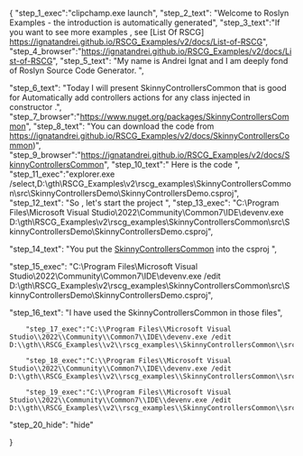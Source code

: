 {
    "step_1_exec":"clipchamp.exe launch",
    "step_2_text": "Welcome to Roslyn Examples - the introduction is automatically generated",
    "step_3_text":"If you want to see more examples , see  [List Of RSCG] https://ignatandrei.github.io/RSCG_Examples/v2/docs/List-of-RSCG",
    "step_4_browser":"https://ignatandrei.github.io/RSCG_Examples/v2/docs/List-of-RSCG",
    "step_5_text": "My name is Andrei Ignat and I am deeply fond of Roslyn Source Code Generator. ",

"step_6_text": "Today I will present SkinnyControllersCommon  that is good for Automatically add controllers actions for any class injected in constructor .",
"step_7_browser":"https://www.nuget.org/packages/SkinnyControllersCommon",
"step_8_text": "You can download the code from https://ignatandrei.github.io/RSCG_Examples/v2/docs/SkinnyControllersCommon)",
"step_9_browser":"https://ignatandrei.github.io/RSCG_Examples/v2/docs/SkinnyControllersCommon",
"step_10_text":" Here is the code ",
"step_11_exec":"explorer.exe /select,D:\\gth\\RSCG_Examples\\v2\\rscg_examples\\SkinnyControllersCommon\\src\\SkinnyControllersDemo\\SkinnyControllersDemo.csproj",
"step_12_text": "So , let's start the project ",
"step_13_exec": "C:\\Program Files\\Microsoft Visual Studio\\2022\\Community\\Common7\\IDE\\devenv.exe D:\\gth\\RSCG_Examples\\v2\\rscg_examples\\SkinnyControllersCommon\\src\\SkinnyControllersDemo\\SkinnyControllersDemo.csproj",

"step_14_text": "You put the  [SkinnyControllersCommon](https://www.nuget.org/packages/SkinnyControllersCommon) into the csproj ",

"step_15_exec": "C:\\Program Files\\Microsoft Visual Studio\\2022\\Community\\Common7\\IDE\\devenv.exe /edit D:\\gth\\RSCG_Examples\\v2\\rscg_examples\\SkinnyControllersCommon\\src\\SkinnyControllersDemo\\SkinnyControllersDemo.csproj",

"step_16_text": "I have used the SkinnyControllersCommon in those files",


        "step_17_exec":"C:\\Program Files\\Microsoft Visual Studio\\2022\\Community\\Common7\\IDE\\devenv.exe /edit D:\\gth\\RSCG_Examples\\v2\\rscg_examples\\SkinnyControllersCommon\\src\\SkinnyControllersDemo\\Controllers\\WeatherActions.cs",
    
        "step_18_exec":"C:\\Program Files\\Microsoft Visual Studio\\2022\\Community\\Common7\\IDE\\devenv.exe /edit D:\\gth\\RSCG_Examples\\v2\\rscg_examples\\SkinnyControllersCommon\\src\\SkinnyControllersDemo\\Controllers\\WeatherForecastController.cs",
    
        "step_19_exec":"C:\\Program Files\\Microsoft Visual Studio\\2022\\Community\\Common7\\IDE\\devenv.exe /edit D:\\gth\\RSCG_Examples\\v2\\rscg_examples\\SkinnyControllersCommon\\src\\SkinnyControllersDemo\\Program.cs",
    
"step_20_hide": "hide"


}